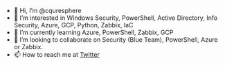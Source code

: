 - 👋 Hi, I’m @cquresphere
- 👀 I’m interested in Windows Security, PowerShell, Active Directory, Info Security, Azure, GCP, Python, Zabbix, IaC
- 🌱 I’m currently learning Azure, PowerShell, Zabbix, GCP
- 💞️ I’m looking to collaborate on Security (Blue Team), PowerShell, Azure or Zabbix.
- 📫 How to reach me at [Twitter](https://twitter.com/spher_c_q_re_ti)

<!---
cquresphere/cquresphere is a ✨ special ✨ repository because its `README.md` (this file) appears on your GitHub profile.
You can click the Preview link to take a look at your changes.
--->

